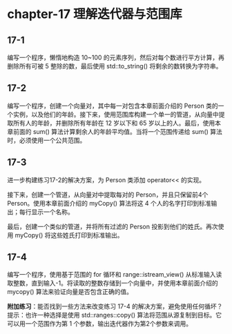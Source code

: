 # chapter-17 理解迭代器与范围库

## 17-1

编写一个程序，懒惰地构造 10~100 的元素序列，然后对每个数进行平方计算，再删除所有可被 5 整除的数，最后使用 std::to_string() 将剩余的数转换为字符串。

## 17-2

编写一个程序，创建一个向量对，其中每一对包含本章前面介绍的 Person 类的一个实例，以及他们的年龄。接下来，使用范围库构建一个单一的管道，从向量中提取所有人的年龄，并删除所有年龄在 12 岁以下和 65 岁以上的人。最后，使用本章前面的 sum() 算法计算剩余人的年龄平均值。当将一个范围传递给 sum() 算法时，必须使用一个公共范围。

## 17-3

进一步构建练习17-2的解决方案，为 Person 类添加 operator<< 的实现。

接下来，创建一个管道，从向量对中提取每对的 Person，并且只保留前4个 Person。使用本章前面介绍的 myCopy() 算法将这 4 个人的名字打印到标准输出；每行显示一个名称。

最后，创建一个类似的管道，并将所有过滤的 Person 投影到他们的姓氏。再次使用 myCopy() 将这些姓氏打印到标准输出。

## 17-4

编写一个程序，使用基于范围的 for 循环和 range::istream_view() 从标准输入读取整数，直到输入-1。将读取的整数存储到一个向量中，并使用本章前面介绍的 mycopy() 算法来验证向量是否包含正确的值。

**附加练习**：能否找到一些方法来改变练习 17-4 的解决方案，避免使用任何循坏？提示：也许一种选择是使用 std::ranges::copy() 算法将范围从源复制到目标。它可以用一个范围作为第 1 个参数，输出迭代器作为第2个参数来调用。
